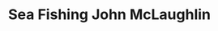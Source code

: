---
title: "Sea Fishing John McLaughlin"
address: "Inisowen Boating, Carrowmore, Culdaff, Donegal"
tel: "+353 (0)74 937 0605"
county: "Donegal"
category: "Pike Angling"
type: "Content"
lat: "55.276058197021484"
lng: "-7.1669487953186035"
---